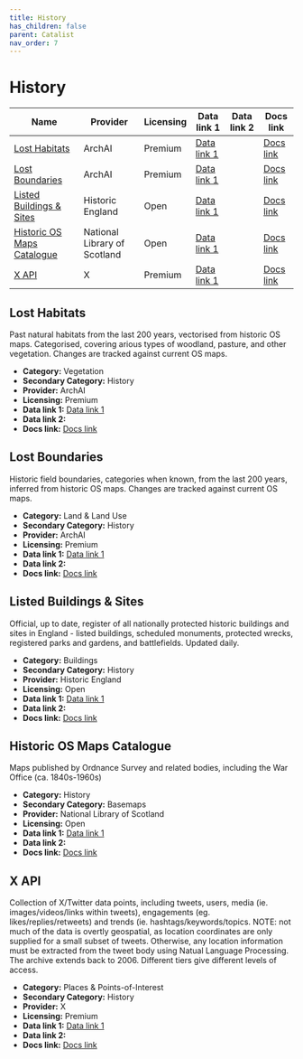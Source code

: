 ```yaml
---
title: History
has_children: false
parent: Catalist
nav_order: 7
---
```


# History

| Name                                                      | Provider                     | Licensing | Data link 1                                                                                                                                      | Data link 2 | Docs link                                                                                                                                    |
| --------------------------------------------------------- | ---------------------------- | --------- | ------------------------------------------------------------------------------------------------------------------------------------------------ | ----------- | -------------------------------------------------------------------------------------------------------------------------------------------- |
| [Lost Habitats](#lost-habitats)                           | ArchAI                       | Premium   | [Data link 1](https://www.archai.io/contact)                                                                                                     |             | [Docs link](https://www.archai.io/historichabitats)                                                                                          |
| [Lost Boundaries](#lost-boundaries)                       | ArchAI                       | Premium   | [Data link 1](https://www.archai.io/contact)                                                                                                     |             | [Docs link](https://www.archai.io/historicfieldboundaries)                                                                                   |
| [Listed Buildings & Sites](#listed-buildings-&-sites)     | Historic England             | Open      | [Data link 1](https://opendata-historicengland.hub.arcgis.com/datasets/historicengland::national-heritage-list-for-england-nhle/explore?layer=3) |             | [Docs link](https://opendata-historicengland.hub.arcgis.com/datasets/historicengland::national-heritage-list-for-england-nhle/about?layer=3) |
| [Historic OS Maps Catalogue](#historic-os-maps-catalogue) | National Library of Scotland | Open      | [Data link 1](https://maps.nls.uk/geo/find/)                                                                                                     |             | [Docs link](https://maps.nls.uk/os/)                                                                                                         |
| [X API](#x-api)                                           | X                            | Premium   | [Data link 1](https://developer.x.com/en/portal/dashboard)                                                                                       |             | [Docs link](https://docs.x.com/x-api/introduction)                                                                                           |

## Lost Habitats

Past natural habitats from the last 200 years, vectorised from historic OS maps. Categorised, covering arious types of woodland, pasture, and other vegetation. Changes are tracked against current OS maps.

- **Category:** Vegetation
- **Secondary Category:** History
- **Provider:** ArchAI
- **Licensing:** Premium
- **Data link 1:** [Data link 1](https://www.archai.io/contact)
- **Data link 2:** 
- **Docs link:** [Docs link](https://www.archai.io/historichabitats)



## Lost Boundaries

Historic field boundaries, categories when known, from the last 200 years, inferred from historic OS maps. Changes are tracked against current OS maps.

- **Category:** Land & Land Use
- **Secondary Category:** History
- **Provider:** ArchAI
- **Licensing:** Premium
- **Data link 1:** [Data link 1](https://www.archai.io/contact)
- **Data link 2:** 
- **Docs link:** [Docs link](https://www.archai.io/historicfieldboundaries)



## Listed Buildings & Sites

Official, up to date, register of all nationally protected historic buildings and sites in England - listed buildings, scheduled monuments, protected wrecks, registered parks and gardens, and battlefields. Updated daily.

- **Category:** Buildings
- **Secondary Category:** History
- **Provider:** Historic England
- **Licensing:** Open
- **Data link 1:** [Data link 1](https://opendata-historicengland.hub.arcgis.com/datasets/historicengland::national-heritage-list-for-england-nhle/explore?layer=3)
- **Data link 2:** 
- **Docs link:** [Docs link](https://opendata-historicengland.hub.arcgis.com/datasets/historicengland::national-heritage-list-for-england-nhle/about?layer=3)



## Historic OS Maps Catalogue

Maps published by Ordnance Survey and related bodies, including the War Office (ca. 1840s-1960s)

- **Category:** History
- **Secondary Category:** Basemaps
- **Provider:** National Library of Scotland
- **Licensing:** Open
- **Data link 1:** [Data link 1](https://maps.nls.uk/geo/find/)
- **Data link 2:** 
- **Docs link:** [Docs link](https://maps.nls.uk/os/)



## X API

Collection of X/Twitter data points, including tweets, users, media (ie. images/videos/links within tweets), engagements (eg. likes/replies/retweets) and trends (ie. hashtags/keywords/topics. NOTE: not much of the data is overtly geospatial, as location coordinates are only supplied for a small subset of tweets. Otherwise, any location information must be extracted from the tweet body using Natual Language Processing.  The archive extends back to 2006. Different tiers give different levels of access.

- **Category:** Places & Points-of-Interest
- **Secondary Category:** History
- **Provider:** X
- **Licensing:** Premium
- **Data link 1:** [Data link 1](https://developer.x.com/en/portal/dashboard)
- **Data link 2:** 
- **Docs link:** [Docs link](https://docs.x.com/x-api/introduction)
